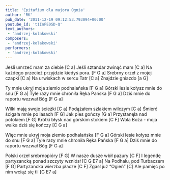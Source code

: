 ```yaml
---
title: 'Epitafium dla majora Ognia'
author: 'RK'
pub_date: '2011-12-19 09:12:53.793094+00:00'
youtube_id: 't1InFE0SD-Q'
text_authors:
 - 'andrzej-kolakowski'
composers:
 - 'andrzej-kolakowski'
performers:
 - 'andrzej-kolakowski'
---
```


Jeśli umrzeć mam za ciebie				[C a]
Jeśli sztandar zwinąć mam				[C a]
Na każdego przecież przyjdzie kiedyś pora.		[F G a]
Srebrny orzeł z mojej czapki				[C a]
Na urwiskach w sercu Tatr				[C a]
Znajdzie gniazdo					[a G]

Ty mnie ukryj moja ziemio podhalańska		[F G a]
Górski lesie kołysz mnie do snu			[F G a]
Tyle razy mnie chroniła Ręka Pańska		[F G a]
Dziś mnie do raportu wezwał Bóg			[F G a]

Wilki mają swoje ścieżki				[C a]
Podążałem szlakiem wilczym			[C a]
Śmierć ścigała mnie po lasach			[F G]
Jak pies gończy					[G a]
Przystanęła nad potokiem				[F G]
Krótki błysk nad górskim stokiem			[C F]
Wola Boża - moja walka dziś się kończy		[C G a]

Więc mnie ukryj moja ziemio podhalańska		[F G a]
Górski lesie kołysz mnie do snu			[F G a]
Tyle razy mnie chroniła Ręka Pańska		[F G a]
Dziś mnie do raportu wezwał Bóg			[F G a]

Polski orzeł srebrnopióry				[F G]
W nasze dusze wbił pazury				[C F]
I legendę partyzancką ponad szczyty wzniósł	[C G E7 a]
Na Podhalu, pod Turbaczem				[F G]
Partyzancka wierzba płacze				[C F]
Zgasł już “Ogień”					[C]
Ale pamięć po nim wciąż się tli			[G E7 a]
